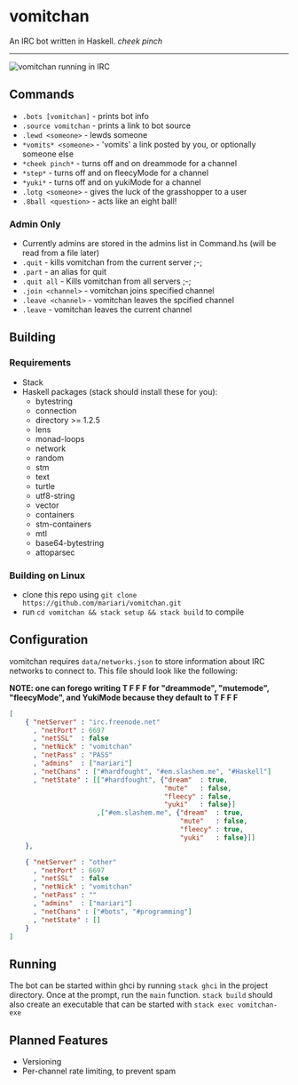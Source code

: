 # vomitchan
An IRC bot written in Haskell.  *cheek pinch*

---

![vomitchan running in IRC](https://puu.sh/BJHkI/08007ee669.png)

## Commands
- `.bots [vomitchan]` - prints bot info
- `.source vomitchan` - prints a link to bot source
- `.lewd <someone>` - lewds someone
- `*vomits* <someone>` - 'vomits' a link posted by you, or optionally someone else
- `*cheek pinch*` - turns off and on dreammode for a channel
- `*step*` - turns off and on fleecyMode for a channel
- `*yuki*` - turns off and on yukiMode for a channel
- `.lotg <someone>` - gives the luck of the grasshopper to a user
- `.8ball <question>` - acts like an eight ball!

### Admin Only
- Currently admins are stored in the admins list in Command.hs (will be read from a file later)
- `.quit` - kills vomitchan from the current server ;-;
- `.part` - an alias for quit
- `.quit all` - Kills vomitchan from all servers ;-;
- `.join <channel>` - vomitchan joins specified channel
- `.leave <channel>` - vomitchan leaves the spcified channel
- `.leave` - vomitchan leaves the current channel

## Building
### Requirements
- Stack
- Haskell packages (stack should install these for you):
  - bytestring
  - connection
  - directory >= 1.2.5
  - lens
  - monad-loops
  - network
  - random
  - stm
  - text
  - turtle
  - utf8-string
  - vector
  - containers
  - stm-containers
  - mtl
  - base64-bytestring
  - attoparsec


### Building on Linux
- clone this repo using `git clone https://github.com/mariari/vomitchan.git`
- run `cd vomitchan && stack setup && stack build` to compile

## Configuration
vomitchan requires `data/networks.json` to store information about IRC networks to connect to.
This file should look like the following:

**NOTE: one can forego writing T F F F for "dreammode", "mutemode", "fleecyMode", and YukiMode because they default to T F F F**

```json
[
    { "netServer" : "irc.freenode.net"
      , "netPort" : 6697
      , "netSSL"  : false
      , "netNick" : "vomitchan"
      , "netPass" : "PASS"
      , "admins"  : ["mariari"]
      , "netChans" : ["#hardfought", "#em.slashem.me", "#Haskell"]
      , "netState" : [["#hardfought", {"dream"  : true,
                                       "mute"   : false,
                                       "fleecy" : false,
                                       "yuki"   : false}]
                      ,["#em.slashem.me", {"dream"  : true,
                                           "mute"   : false,
                                           "fleecy" : true,
                                           "yuki"   : false}]]
    },

    { "netServer" : "other"
      , "netPort" : 6697
      , "netSSL"  : false
      , "netNick" : "vomitchan"
      , "netPass" : ""
      , "admins"  : ["mariari"]
      , "netChans" : ["#bots", "#programming"]
      , "netState" : []
    }
]

```

## Running
The bot can be started within ghci by running `stack ghci` in the project directory. Once at the prompt, run the `main` function.
`stack build` should also create an executable that can be started with `stack exec vomitchan-exe`

## Planned Features
- Versioning
- Per-channel rate limiting, to prevent spam
